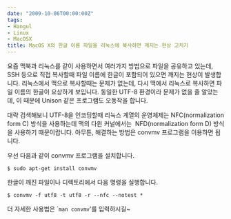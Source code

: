 ```yaml
---
date: "2009-10-06T00:00:00Z"
tags:
- Hangul
- Linux
- MacOSX
title: MacOS X의 한글 이름 파일을 리눅스에 복사하면 깨지는 현상 고치기
---
```


요즘 맥북과 리눅스를 같이 사용하면서 여러가지 방법으로 파일을 공유하고 있는데, SSH 등으로 직접 복사할때 파일 이름에 한글이 포함되어 있으면 깨지는 현상이 발생합니다. 리눅스에서 맥으로 복사할때는 문제가 없는데, 다시 맥에서 리눅스로 복사하면 파일 이름의 한글이 요상하게 보입니다. 동일한 UTF-8 환경이라 문제가 없을 줄 알았는데, 이 때문에 Unison 같은 프로그램도 오동작을 합니다.

대략 검색해보니 UTF-8을 인코딩할때 리눅스 계열의 운영체제는 NFC(normalization form C) 방식을 사용하는데 맥의 다윈 커널에서는  NFD(normalization form D) 방식을 사용하기 때문이랍니다. 아무튼, 해결하는 방법은 convmv 프로그램을 이용하면 됩니다.

우선 다음과 같이 convmv 프로그램을 설치합니다.

    $ sudo apt-get install convmv

한글이 깨진 파일이나 디렉토리에서 다음 명령을 실행합니다.

    $ convmv -f utf8 -t utf8 -r --nfc --notest *

더 자세한 사용법은 \``man convmv`'를 입력하시길~
